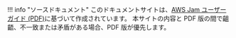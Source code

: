 !!! info "ソースドキュメント"
このドキュメントサイトは、[AWS Jam ユーザーガイド (PDF)](https://aws-jam-docs.s3-us-west-2.amazonaws.com/aws-jam-user-guide.pdf)に基づいて作成されています。
本サイトの内容と PDF 版の間で齟齬、不一致または矛盾がある場合、PDF 版が優先します。
